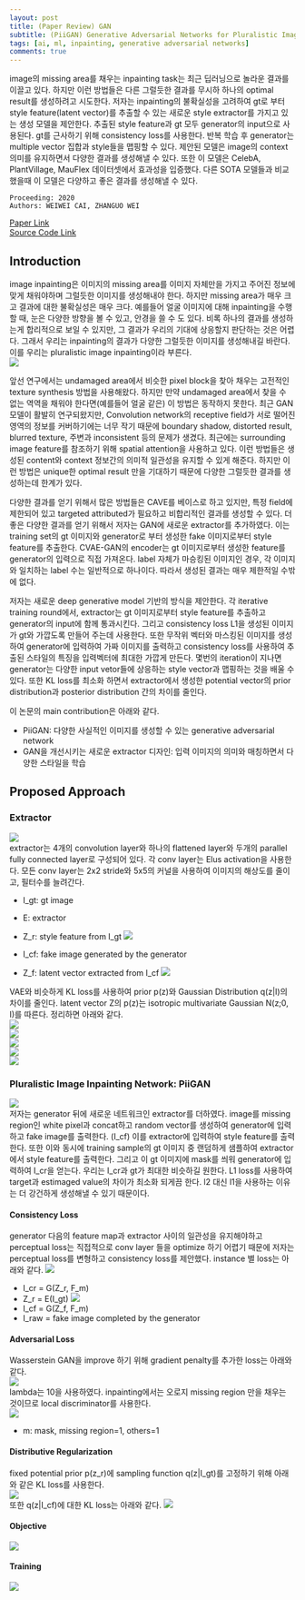 ```yaml
---
layout: post  
title: (Paper Review) GAN    
subtitle: (PiiGAN) Generative Adversarial Networks for Pluralistic Image Inpainting     
tags: [ai, ml, inpainting, generative adversarial networks]  
comments: true
--- 
```


image의 missing area를 채우는 inpainting task는 최근 딥러닝으로 놀라운 결과를 이끌고 있다. 
하지만 이런 방법들은 다른 그럴듯한 결과를 무시하 하나의 optimal result를 생성하려고 시도한다.
저자는 inpainting의 불확실성을 고려하여 gt로 부터 style feature(latent vector)를 추출할 수 있는 새로운 style extractor를 가지고 있는 생성 모델을 제안한다.
추출된 style feature과 gt 모두 generator의 input으로 사용된다. gt를 근사하기 위해 consistency loss를 사용한다. 
반복 학습 후 generator는 multiple vector 집합과 style들을 맵핑할 수 있다. 제안된 모델은 image의 context 의미를 유지하면서 다양한 결과를 생성해낼 수 있다. 
또한 이 모델은 CelebA, PlantVillage, MauFlex 데이터셋에서 효과성을 입증했다. 다른 SOTA 모델들과 비교했을때 이 모델은 다양하고 좋은 결과를 생성해낼 수 있다.   

```
Proceeding: 2020
Authors: WEIWEI CAI, ZHANGUO WEI  
```

[Paper Link](https://ieeexplore.ieee.org/stamp/stamp.jsp?tp=&arnumber=9027849)  
[Source Code Link](https://github.com/vivitsai/PiiGAN)  

## Introduction
image inpainting은 이미지의 missing area를 이미지 자체만을 가지고 주어진 정보에 맞게 채워야하며 그럴듯한 이미지를 생성해내야 한다. 
하지만 missing area가 매우 크고 결과에 대한 불확실성은 매우 크다. 
예를들어 얼굴 이미지에 대해 inpainting을 수행할 때, 눈은 다양한 방향을 볼 수 있고, 안경을 쓸 수 도 있다. 비록 하나의 결과를 생성하는게 합리적으로 보일 수 있지만, 그 결과가 우리의 기대에 상응할지 판단하는 것은 어렵다. 
그래서 우리는 inpainting의 결과가 다양한 그럴듯한 이미지를 생성해내길 바란다. 이를 우리는 pluralistic image inpainting이라 부른다.  
![](./../assets/resource/gan/paper1/1.png)  

앞선 연구에서는 undamaged area에서 비슷한 pixel block을 찾아 채우는 고전적인 texture synthesis 방법을 사용해왔다. 
하지만 만약 undamaged area에서 찾을 수 없는 역역을 채워야 한다면(예를들어 얼굴 같은) 이 방법은 동작하지 못한다. 
최근 GAN 모델이 활발히 연구되왔지만, Convolution network의 receptive field가 서로 떨어진 영역의 정보를 커버하기에는 너무 작기 때문에 boundary shadow, distorted result, blurred texture, 주변과 inconsistent 등의 문제가 생겼다.
최근에는 surrounding image feature를 참조하기 위해 spatial attention을 사용하고 있다. 
이런 방법들은 생성된 content와 context 정보간의 의미적 일관성을 유지할 수 있게 해준다. 
하지만 이런 방법은 unique한 optimal result 만을 기대하기 때문에 다양한 그럴듯한 결과를 생성하는데 한계가 있다. 

다양한 결과를 얻기 위해서 많은 방법들은 CAVE를 베이스로 하고 있지만, 특정 field에 제한되어 있고 targeted attributed가 필요하고 비합리적인 결과를 생성할 수 있다. 
더 좋은 다양한 결과를 얻기 위해서 저자는 GAN에 새로운 extractor를 추가하였다. 
이는 training set의 gt 이미지와 generator로 부터 생성한 fake 이미지로부터 style feature를 추출한다. 
CVAE-GAN의 encoder는 gt 이미지로부터 생성한 feature를 generator의 입력으로 직접 가져온다. 
label 자체가 마승킹된 이미지인 경우, 각 이미지와 일치하는 label 수는 일반적으로 하나이다. 따라서 생성된 결과는 매우 제한적일 수밖에 없다.

저자는 새로운 deep generative model 기반의 방식을 제안한다. 
각 iterative training round에서, extractor는 gt 이미지로부터 style feature를 추출하고 generator의 input에 함께 통과시킨다. 
그리고 consistency loss L1을 생성된 이미지가 gt와 가깝도록 만들어 주는데 사용한다. 
또한 무작위 벡터와 마스킹된 이미지를 생성하여 generator에 입력하여 가짜 이미지를 출력하고 consistency loss를 사용하여 추출된 스타일의 특징을 입력벡터에 최대한 가깝게 만든다. 
몇번의 iteration이 지나면 generator는 다양한 input vetor들에 상응하는 style vector과 맵핑하는 것을 배울 수 있다. 
또한 KL loss를 최소화 하면서 extractor에서 생성한 potential vector의 prior distribution과 posterior distribution 간의 차이를 줄인다. 

이 논문의 main contribution은 아래와 같다. 
* PiiGAN: 다양한 사실적인 이미지를 생성할 수 있는 generative adversarial network
* GAN을 개선시키는 새로운 extractor 디자인: 입력 이미지의 의미와 매칭하면서 다양한 스타일을 학습

## Proposed Approach
### Extractor
![](./../assets/resource/gan/paper1/10.png)  
extractor는 4개의 convolution layer와 하나의 flattened layer와 두개의 parallel fully connected layer로 구성되어 있다. 
각 conv layer는 Elus activation을 사용한다. 
모든 conv layer는 2x2 stride와 5x5의 커널을 사용하여 이미지의 해상도를 줄이고, 필터수를 늘려간다. 
* I_gt: gt image
* E: extractor
* Z_r: style feature from I_gt
![](./../assets/resource/gan/paper1/3.png)  

* I_cf: fake image generated by the generator
* Z_f: latent vector extracted from I_cf
![](./../assets/resource/gan/paper1/4.png)  

VAE와 비슷하게 KL loss를 사용하여 prior p(z)와 Gaussian Distribution q(z|I)의 차이를 줄인다. 
latent vector Z의 p(z)는 isotropic multivariate Gaussian N(z;0, I)를 따른다. 
정리하면 아래와 같다.  
![](./../assets/resource/gan/paper1/5.png)  
![](./../assets/resource/gan/paper1/6.png)  
![](./../assets/resource/gan/paper1/7.png)  
![](./../assets/resource/gan/paper1/8.png)  
![](./../assets/resource/gan/paper1/9.png)  

### Pluralistic Image Inpainting Network: PiiGAN
![](./../assets/resource/gan/paper1/2.png)  
저자는 generator 뒤에 새로운 네트워크인 extractor를 더하였다. 
image를 missing region인 white pixel과 concat하고 random vector를 생성하여 generator에 입력하고 fake image를 출력한다. (I_cf)
이를 extractor에 입력하여 style feature를 출력한다. 
또한 이와 동시에 training sample의 gt 이미지 중 랜덤하게 샘플하여 extractor에서 style feature를 출력한다. 
그리고 이 gt 이미지에 mask를 씌워 generator에 입력하여 I_cr을 얻는다. 
우리는 I_cr과 gt가 최대한 비슷하길 원한다. 
L1 loss를 사용하여 target과 estimaged value의 차이가 최소화 되게끔 한다. l2 대신 l1을 사용하는 이유는 더 강건하게 생성해낼 수 있기 때문이다.

#### Consistency Loss
generator 다음의 feature map과 extractor 사이의 일관성을 유지해야하고 perceptual loss는 직접적으로 conv layer 들을 optimize 하기 어렵기 때문에 저자는 perceptual loss를 변형하고 consistency loss를 제안했다. 
instance 별 loss는 아래와 같다. 
![](./../assets/resource/gan/paper1/11.png)  
* I_cr = G(Z_r, F_m)
* Z_r = E(I_gt)
![](./../assets/resource/gan/paper1/12.png)  
* I_cf = G(Z_f, F_m)
* I_raw = fake image completed by the generator

#### Adversarial Loss
Wasserstein GAN을 improve 하기 위해 gradient penalty를 추가한 loss는 아래와 같다.  
![](./../assets/resource/gan/paper1/13.png)  
lambda는 10을 사용하였다. 
inpainting에서는 오로지 missing region 만을 채우는 것이므로 local discriminator를 사용한다.  
![](./../assets/resource/gan/paper1/14.png)  
* m: mask, missing region=1, others=1

#### Distributive Regularization
fixed potential prior p(z_r)에 sampling function q(z|I_gt)를 고정하기 위해 아래와 같은 KL loss를 사용한다.  
![](./../assets/resource/gan/paper1/15.png)  
또한 q(z|I_cf)에 대한 KL loss는 아래와 같다. 
![](./../assets/resource/gan/paper1/16.png)  

#### Objective
![](./../assets/resource/gan/paper1/17.png)  

#### Training
![](./../assets/resource/gan/paper1/18.png)  